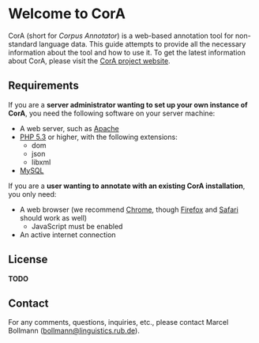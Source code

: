 # Welcome to CorA

CorA (short for *Corpus Annotator*) is a web-based annotation tool for
non-standard language data.  This guide attempts to provide all the necessary
information about the tool and how to use it.  To get the latest information
about CorA, please visit the
[CorA project website](http://www.linguistics.rub.de/comphist/resources/cora/).

## Requirements

If you are a **server administrator wanting to set up your own instance of
CorA**, you need the following software on your server machine:

* A web server, such as [Apache](http://httpd.apache.org/)
* [PHP 5.3](http://www.php.net/) or higher, with the following extensions:
    * dom
    * json
    * libxml
* [MySQL](http://www.mysql.com/)

If you are a **user wanting to annotate with an existing CorA installation**,
you only need:

* A web browser (we recommend [Chrome](http://www.google.com/chrome/), though
  [Firefox](http://www.mozilla.org/firefox/) and
  [Safari](http://www.apple.com/safari/) should work as well)
    * JavaScript must be enabled
* An active internet connection

## License

**TODO**

## Contact

For any comments, questions, inquiries, etc., please contact Marcel Bollmann
(<bollmann@linguistics.rub.de>).
